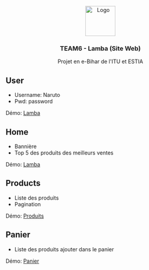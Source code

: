 <!-- PROJECT LOGO -->
<br />
<div align="center">
  <a href="https://github.com/larvepeche/team6-angular">
    <img src="https://raw.githubusercontent.com/othneildrew/Best-README-Template/master/images/logo.png" alt="Logo" width="80" height="80">
  </a>

<h3 align="center">TEAM6 - Lamba (Site Web)</h3>

  <p align="center">
    Projet en e-Bihar de l'ITU et ESTIA
  </p>
</div>



<!-- TABLE OF CONTENTS -->
<!-- <details>
  <summary>Table des matières</summary>
  <ol>
    <li>
      <a href="#gestion-banners">Gestion Banners</a>
    </li>
    <li>
      <a href="#gestion-utilisateurs">Gestion Utilisateurs</a>
    </li>
    <li><a href="#gestion-produits">Gestion Produits</a></li>
  </ol>
</details> -->

## User

* Username: Naruto
* Pwd: password

Démo: <a href="https://team6-angular-itu.herokuapp.com/">Lamba</a>

## Home

* Bannière
* Top 5 des produits des meilleurs ventes

Démo: <a href="https://team6-angular-itu.herokuapp.com/">Lamba</a>

## Products

* Liste des produits
* Pagination

Démo: <a href="https://team6-angular-itu.herokuapp.com/">Produits</a>

## Panier

* Liste des produits ajouter dans le panier

Démo: <a href="https://team6-angular-itu.herokuapp.com/">Panier</a>